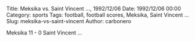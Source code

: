 Title: Meksika vs. Saint Vincent …, 1992/12/06
Date: 1992/12/06 00:00
Category: sports
Tags: football, football scores, Meksika, Saint Vincent …
Slug: meksika-vs-saint-vincent
Author: carbonero


Meksika 11 - 0 Saint Vincent …

